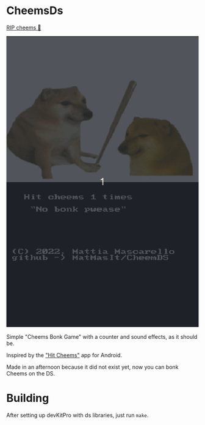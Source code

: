 # CheemsDs

[RIP cheems 🙏](https://www.facebook.com/BalltzeFat96/posts/pfbid02xGQqS366ehHqUW1D6mmEAoqmtpAcwwsdZVeJF4ottKrjoUiHYQyVEc57SZ5zs511l?ref=embed_post)

!["Bonk"](preview.gif)

Simple "Cheems Bonk Game" with a counter and sound effects, as it should be.

Inspired by the ["Hit Cheems"](https://play.google.com/store/apps/details?id=com.logic.hitcheems) app for Android.

Made in an afternoon because it did not exist yet, now you can bonk Cheems on the DS.

# Building

After setting up devKitPro with ds libraries, just run `make`.

